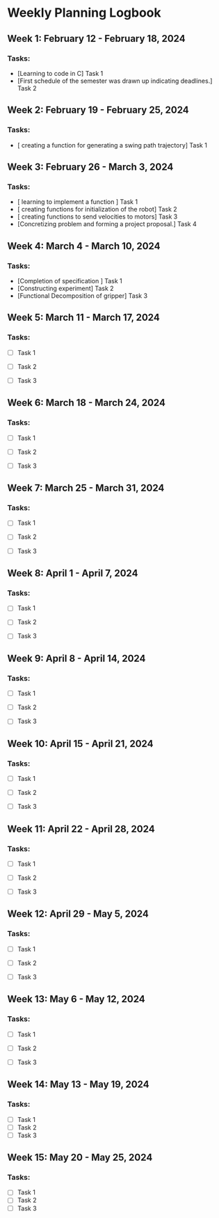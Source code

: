 # Weekly Planning Logbook

## Week 1: February 12 - February 18, 2024

### Tasks:

- [Learning to code in C] Task 1
- [First schedule of the semester was drawn up indicating deadlines.] Task 2

## Week 2: February 19 - February 25, 2024

### Tasks:

- [ creating a function for generating a swing path trajectory] Task 1


## Week 3: February 26 - March 3, 2024

### Tasks:

- [ learning to implement a function ] Task 1
- [ creating functions for initialization of the robot] Task 2
- [ creating functions to send velocities to motors] Task 3
- [Concretizing problem and forming a project proposal.] Task 4
## Week 4: March 4 - March 10, 2024

### Tasks:

- [Completion of specification ] Task 1
- [Constructing experiment] Task 2
- [Functional Decomposition of gripper] Task 3


## Week 5: March 11 - March 17, 2024

### Tasks:

- [ ] Task 1
- [ ] Task 2
- [ ] Task 3


## Week 6: March 18 - March 24, 2024

### Tasks:

- [ ] Task 1
- [ ] Task 2
- [ ] Task 3


## Week 7: March 25 - March 31, 2024

### Tasks:

- [ ] Task 1
- [ ] Task 2
- [ ] Task 3


## Week 8: April 1 - April 7, 2024

### Tasks:

- [ ] Task 1
- [ ] Task 2
- [ ] Task 3


## Week 9: April 8 - April 14, 2024

### Tasks:


- [ ] Task 1
- [ ] Task 2
- [ ] Task 3



## Week 10: April 15 - April 21, 2024

### Tasks:

- [ ] Task 1
- [ ] Task 2
- [ ] Task 3



## Week 11: April 22 - April 28, 2024

### Tasks:

- [ ] Task 1
- [ ] Task 2
- [ ] Task 3



## Week 12: April 29 - May 5, 2024

### Tasks:

- [ ] Task 1
- [ ] Task 2
- [ ] Task 3


## Week 13: May 6 - May 12, 2024

### Tasks:

- [ ] Task 1
- [ ] Task 2
- [ ] Task 3



## Week 14: May 13 - May 19, 2024

### Tasks:

- [ ] Task 1
- [ ] Task 2
- [ ] Task 3

## Week 15: May 20 - May 25, 2024

### Tasks:

- [ ] Task 1
- [ ] Task 2
- [ ] Task 3
